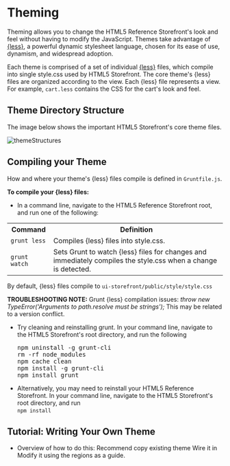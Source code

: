 Theming
====================
Theming allows you to change the HTML5 Reference Storefront's look and feel without having to modify the JavaScript.
Themes take advantage of <a href="http://lesscss.org/">{less}</a>, a powerful dynamic stylesheet language, chosen for its ease of use, dynamism, and widespread adoption.

Each theme is comprised of a set of individual <a href="http://lesscss.org/">{less}</a> files, which compile into single style.css used by HTML5 Storefront.
The core theme's {less} files are organized according to the view. Each {less} file represents a view.
For example, <code>cart.less</code> contains the CSS for the cart's look and feel.



Theme Directory Structure
-----------------
The image below shows the important HTML5 Storefront's core theme files.

![themeStructures](https://github.elasticpath.net/cortex/ui-storefront/raw/master/documentation/img/themeStructures.png)

Compiling your Theme
-----------------
How and where your theme's {less} files compile is defined in <code>Gruntfile.js</code>.

<b>To compile your {less} files:</b>

* In a command line, navigate to the HTML5 Reference Storefront root, and run one of the following:
<table>
<tbody>
<tr align="center">
<th align="center" valign="middle">Command</th>
<th align="center" valign="middle">Definition</th>
</tr>
<tr>
<td><code>grunt less</code></td>
<td>Compiles {less} files into style.css.</td>
</tr>
<tr>
<td><code>grunt watch</code></td>
<td>Sets Grunt to watch {less} files for changes and immediately compiles the style.css when a change is detected.</td>
</tr>
</tbody>
</table>
By default, {less} files compile to <code>ui-storefront/public/style/style.css</code>
<br/>

<b>TROUBLESHOOTING NOTE:</b> Grunt {less} compilation issues: <i>throw new TypeError('Arguments to path.resolve must be strings');</i>
This may be related to a version conflict. <br/>
<ul>
<li>
Try cleaning and reinstalling grunt. In your command line, navigate to the HTML5 Storefront's root directory, and run the following<br/>
<pre>
npm uninstall -g grunt-cli
rm -rf node_modules
npm cache clean
npm install -g grunt-cli
npm install grunt
</pre>
</li>
<li>Alternatively, you may need to reinstall your HTML5 Reference Storefront. In your command line, navigate to the HTML5 Storefront's root directory, and run<br/>
<code>npm install</code>
</li>
</ul>

<h2>Tutorial: Writing Your Own Theme</h2>

* Overview of how to do this:
Recommend copy existing theme
Wire it in
Modify it using the regions as a guide.

